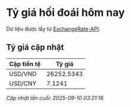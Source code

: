 # Tỷ giá hối đoái hôm nay

Dữ liệu được lấy từ [ExchangeRate-API](https://www.exchangerate-api.com/).

## Tỷ giá cập nhật

| Cặp tiền tệ | Tỷ giá |
|---|---|
| USD/VND | 26252.5343 |
| USD/CNY | 7.1241 |

*Cập nhật lần cuối: 2025-09-10 03:21:16*

